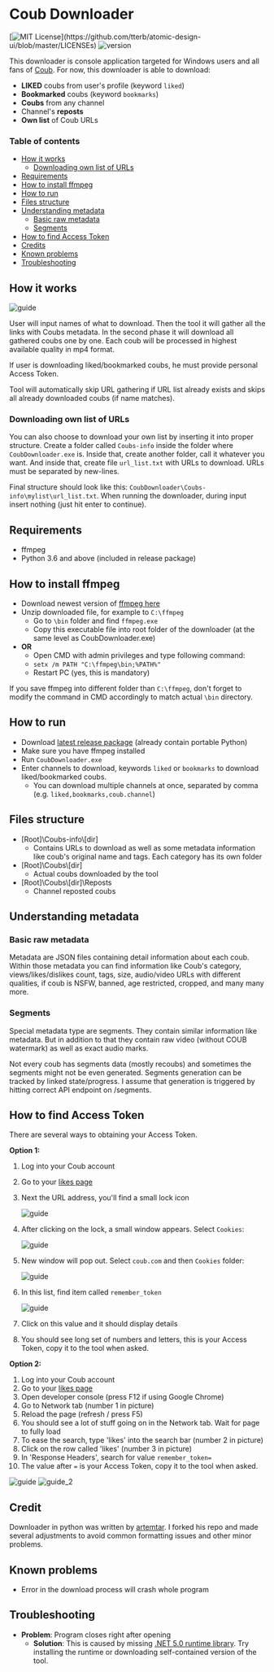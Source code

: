 ﻿# Coub Downloader

[![MIT License](https://img.shields.io/apm/l/atomic-design-ui.svg?)](https://github.com/tterb/atomic-design-ui/blob/master/LICENSEs)
![version](https://img.shields.io/badge/version-0.5-blue)

This downloader is console application targeted for Windows users and 
all fans of [Coub](http://www.coub.com).
For now, this downloader is able to download: 
* **LIKED** coubs from user's profile (keyword `liked`)
* **Bookmarked** coubs (keyword `bookmarks`)
* **Coubs** from any channel
* Channel's **reposts**
* **Own list** of Coub URLs

### Table of contents

* [How it works](#how-it-works)
    + [Downloading own list of URLs](#downloading-own-list-of-urls)
* [Requirements](#requirements)
* [How to install ffmpeg](#how-to-install-ffmpeg)
* [How to run](#how-to-run)
* [Files structure](#files-structure)
* [Understanding metadata](#understanding-metadata)
    + [Basic raw metadata](#basic-raw-metadata)
    + [Segments](#segments)
* [How to find Access Token](#how-to-find-access-token)
* [Credits](#credits)
* [Known problems](#known-problems)
* [Troubleshooting](#troubleshooting)

## How it works

![guide](CoubDownloader/Img/Example.gif)

User will input names of what to download. Then the tool it will gather 
all the links with Coubs metadata. In the second phase
it will download all gathered coubs one by one. Each coub will be processed
in highest available quality in mp4 format.

If user is downloading liked/bookmarked coubs, he must provide personal Access Token.

Tool will automatically skip URL gathering if URL list already exists and 
skips all already downloaded coubs (if name matches).

### Downloading own list of URLs
You can also choose to download your own list by inserting it
into proper structure. Create a folder called `Coubs-info` 
inside the folder where `CoubDownloader.exe` is. Inside that, create another
folder, call it whatever you want. And inside that, create file `url_list.txt`
with URLs to download. URLs must be separated by new-lines.

Final structure should look like this: `CoubDownloader\Coubs-info\mylist\url_list.txt`.
When running the downloader,  during input insert nothing (just hit enter to continue).

## Requirements
* ffmpeg
* Python 3.6 and above (included in release package)

## How to install ffmpeg

* Download newest version of [ffmpeg here](https://www.gyan.dev/ffmpeg/builds/ffmpeg-git-full.7z)
* Unzip downloaded file, for example to `C:\ffmpeg`
  * Go to `\bin` folder and find `ffmpeg.exe`
  * Copy this executable file into root folder of the downloader (at the same level as CoubDownloader.exe)
* **OR**
  * Open CMD with admin privileges and type following command:
  * `setx /m PATH "C:\ffmpeg\bin;%PATH%"`
  * Restart PC (yes, this is mandatory)

If you save ffmpeg into different folder than `C:\ffmpeg`, don't forget to 
modify the command in CMD accordingly to match actual `\bin` directory.

## How to run
* Download [latest release package](https://github.com/Bukk94/CoubDownloader/releases) (already contain portable Python)
* Make sure you have ffmpeg installed
* Run `CoubDownloader.exe`
* Enter channels to download, keywords `liked` or `bookmarks` to download liked/bookmarked coubs.
  * You can download multiple channels at once, separated by comma (e.g. `liked,bookmarks,coub.channel`)

## Files structure
* [Root]\Coubs-info\\[dir]
  * Contains URLs to download as well as some metadata information like coub's
    original name and tags. Each category has its own folder
* [Root]\Coubs\\[dir]
  * Actual coubs downloaded by the tool
* [Root]\Coubs\\[dir]\\Reposts
    * Channel reposted coubs

## Understanding metadata
### Basic raw metadata
Metadata are JSON files containing detail information about each coub.
Within those metadata you can find information like Coub's category,
views/likes/dislikes count, tags, size, audio/video URLs with different qualities,
if coub is NSFW, banned, age restricted, cropped, and many many more.

### Segments
Special metadata type are segments. They
contain similar information like metadata. But in addition to that
they contain raw video (without COUB watermark) as well as exact audio
marks. 

Not every coub has segments data (mostly recoubs) and sometimes the 
segments might not be even generated. Segments generation can be tracked
by linked state/progress. I assume that generation is triggered by 
hitting correct API endpoint on /segments.

## How to find Access Token
There are several ways to obtaining your Access Token.

**Option 1:**
1. Log into your Coub account
2. Go to your [likes page](https://coub.com/likes)
3. Next the URL address, you'll find a small lock icon

   ![guide](CoubDownloader/Img/Guide_3.png)

4. After clicking on the lock, a small window appears. Select `Cookies`:

   ![guide](CoubDownloader/Img/Guide_4.png)

5. New window will pop out. Select `coub.com` and then `Cookies` folder:

   ![guide](CoubDownloader/Img/Guide_5.png)

6. In this list, find item called `remember_token`

   ![guide](CoubDownloader/Img/Guide_6.png)

7. Click on this value and it should display details
8. You should see long set of numbers and letters, this is your Access Token, 
 copy it to the tool when asked. 

**Option 2:**

1. Log into your Coub account
2. Go to your [likes page](https://coub.com/likes)
3. Open developer console (press F12 if using Google Chrome)
4. Go to Network tab (number 1 in picture)
5. Reload the page (refresh / press F5)
6. You should see a lot of stuff going on in the Network tab. Wait for page to fully load
7. To ease the search, type 'likes' into the search bar (number 2 in picture)
8. Click on the row called 'likes' (number 3 in picture)
9. In 'Response Headers', search for value `remember_token=`
10. The value after `=` is your Access Token, 
copy it to the tool when asked.

![guide](CoubDownloader/Img/Guide_1.png)
![guide_2](CoubDownloader/Img/Guide_2.png)

## Credit

Downloader in python was written by [artemtar](https://github.com/artemtar/CoubDownloader).
I forked his repo and made several adjustments to avoid common formatting issues
and other minor problems.

## Known problems
* Error in the download process will crash whole program

## Troubleshooting
* **Problem**: Program closes right after opening
  * **Solution**: This is caused by missing [.NET 5.0 runtime library](https://dotnet.microsoft.com/en-us/download/dotnet/5.0/runtime). 
 Try installing the runtime or downloading self-contained version of the tool.
